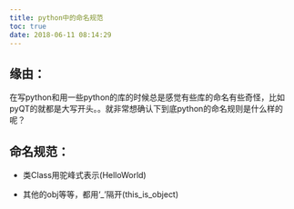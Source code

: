 ```yaml
---
title: python中的命名规范
toc: true
date: 2018-06-11 08:14:29
---
```

## 缘由：


在写python和用一些python的库的时候总是感觉有些库的命名有些奇怪，比如pyQT的就都是大写开头。。就非常想确认下到底python的命名规则是什么样的呢？


## 命名规范：





















  * 类Class用驼峰式表示(HelloWorld)


  * 其他的obj等等，都用‘_’隔开(this_is_object)
